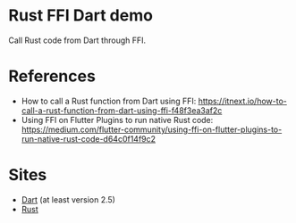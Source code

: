 Rust FFI Dart demo
==================

Call Rust code from Dart through FFI.

# References

* How to call a Rust function from Dart using FFI: https://itnext.io/how-to-call-a-rust-function-from-dart-using-ffi-f48f3ea3af2c
* Using FFI on Flutter Plugins to run native Rust code: https://medium.com/flutter-community/using-ffi-on-flutter-plugins-to-run-native-rust-code-d64c0f14f9c2

# Sites

- [Dart](https://dart.dev/) (at least version 2.5)
- [Rust](https://www.rust-lang.org/)
